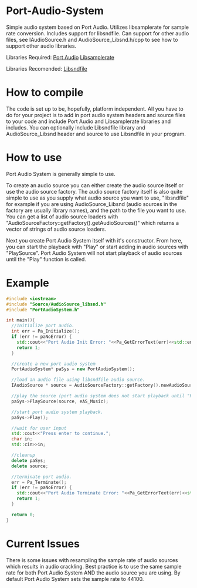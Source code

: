 # Port-Audio-System
Simple audio system based on Port Audio.
Utilizes libsamplerate for sample rate conversion.
Includes support for libsndfile.
Can support for other audio files, see IAudioSource.h and AudioSource_Libsnd.h/cpp to see how to support other audio libraries.

Libraries Required:
[Port Audio](http://www.portaudio.com/)
[Libsamplerate](http://www.mega-nerd.com/SRC/)

Libraries Recomended:
[Libsndfile](http://www.mega-nerd.com/libsndfile/)

# How to compile
The code is set up to be, hopefully, platform independent.  All you have to do for your project is to add in port audio system headers and source files to your code and include Port Audio and Libsamplerate libraries and includes.  You can optionally include Libsndfile library and AudioSource_Libsnd header and source to use Libsndfile in your program.

# How to use
Port Audio System is generally simple to use.

To create an audio source you can either create the audio source itself or use the audio source factory.
The audio source factory itself is also quite simple to use as you supply what audio source you want to use, "libsndfile" for example if you are using AudioSource_Libsnd (audio sources in the factory are usually library names), and the path to the file you want to use.
You can get a list of audio source loaders with "AudioSourceFactory::getFactory().getAudioSources()" which returns a vector of strings of audio source loaders.

Next you create Port Audio System itself with it's constructor.  From here, you can start the playback with "Play" or start adding in audio sources with "PlaySource". Port Audio System will not start playback of audio sources until the "Play" function is called.

# Example
```C++
#include <iostream>
#include "Source/AudioSource_libsnd.h"
#include "PortAudioSystem.h"

int main(){
  //Initialize port audio.
  int err = Pa_Initialize();
  if (err != paNoError) {
    std::cout<<"Port Audio Init Error: "<<Pa_GetErrorText(err)<<std::endl;
    return 1;
  }

  //create a new port audio system
  PortAudioSystem* paSys = new PortAudioSystem();

  //load an audio file using libsndfile audio source.
  IAudioSource * source = AudioSourceFactory::getFactory().newAudioSource("libsndfile", "test.ogg")

  //play the source (port audio system does not start playback until "Play" is called).
  paSys->PlaySource(source, eAS_Music);

  //start port audio system playback.
  paSys->Play();

  //wait for user input
  std::cout<<"Press enter to continue.";
  char in;
  std::cin>>in;

  //cleanup
  delete paSys;
  delete source;

  //terminate port audio.
  err = Pa_Terminate();
  if (err != paNoError) {
    std::cout<<"Port Audio Terminate Error: "<<Pa_GetErrorText(err)<<std::endl;
    return 1;
  }

  return 0;
}
```

# Current Issues
There is some issues with resampling the sample rate of audio sources which results in audio crackling.  Best practice is to use the same sample rate for both Port Audio System AND the audio source you are using.  By default Port Audio System sets the sample rate to 44100.
